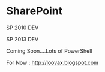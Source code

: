 SharePoint
==========

SP 2010 DEV

SP 2013 DEV

Coming Soon....Lots of PowerShell

For Now : http://loovax.blogspot.com
